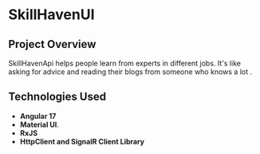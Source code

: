 # SkillHavenUI

## Project Overview

SkillHavenApi helps people learn from experts in different jobs. It's like asking for advice and reading their blogs from someone who knows a lot .

## Technologies Used

- **Angular 17**
- **Material UI**.
- **RxJS**
- **HttpClient and SignalR Client Library**

